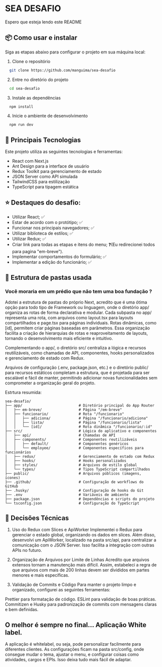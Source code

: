 # SEA DESAFIO

Espero que esteja lendo este README

## 📦 Como usar e instalar

Siga as etapas abaixo para configurar o projeto em sua máquina local:

1. Clone o repositório

```bash
  git clone https://github.com/manguima/sea-desafio
```

2. Entre no diretório do projeto

```bash
  cd sea-desafio
```

3. Instale as dependências

```bash
  npm install
```

4. Inicie o ambiente de desenvolvimento

```bash
  npm run dev
```

## 🚀 Principais Tecnologias

Este projeto utiliza as seguintes tecnologias e ferramentas:

- React com Next.js
- Ant Design para a interface de usuário
- Redux Toolkit para gerenciamento de estado
- JSON Server como API simulada
- TailwindCSS para estilização
- TypeScript para tipagem estática

## ⭐ Destaques do desafio:
- Utilizar React; ✅
- Estar de acordo com o protótipo; ✅
- Funcionar nos principais navegadores; ✅
- Utilizar biblioteca de estilos; ✅
- Utilizar Redux; ✅
- Criar link para todas as etapas e itens do menu; ❓(Eu redirecionei todos para pagina "em-breve").
- Implementar comportamentos do formulário; ✅
- Implementar a edição do funcionário; ✅

## 📂 Estrutura de pastas usada

### Você moraria em um prédio que não tem uma boa fundação ?

Adotei a estrutura de pastas do próprio Next, acredito que é uma ótima opção para todo tipo de Framework ou linguagem, onde o diretório app/ organiza as rotas de forma declarativa e modular. Cada subpasta no app/ representa uma rota, com arquivos como layout.tsx para layouts compartilhados e page.tsx para páginas individuais. Rotas dinâmicas, como [id], permitem criar páginas baseadas em parâmetros. Essa organização facilita a criação de hierarquias de rotas e reaproveitamento de layouts, tornando o desenvolvimento mais eficiente e intuitivo.

Complementando o app/, o diretório src/ centraliza a lógica e recursos reutilizáveis, como chamadas de API, componentes, hooks personalizados e gerenciamento de estado com Redux.

Arquivos de configuração (.env, package.json, etc.) e o diretório public/ para recursos estáticos completam a estrutura, que é projetada para ser escalável e fácil de manter, permitindo adicionar novas funcionalidades sem comprometer a organização geral do projeto.

Estrtura resumida:

```
sea-desafio/
├── app/                          # Diretório principal do App Router
│   ├── em-breve/                 # Página "/em-breve"
│   ├── funcionario/              # Rota "/funcionario"
│   │   ├── adiciona/             # Página "/funcionario/adiciona"
│   │   ├── lista/                # Página "/funcionario/lista"
│   │   └── [id]/                 # Rota dinâmica "/funcionario/:id"
├── src/                          # Lógica do aplicativo e componentes
│   ├── api/                      # Chamadas de API
│   ├── components/               # Componentes reutilizáveis
│   │   ├── default/              # Componentes genéricos
│   │   └── employee/             # Componentes específicos para funcionários
│   ├── redux/                    # Gerenciamento de estado com Redux
│   ├── hooks/                    # Hooks personalizados
│   ├── styles/                   # Arquivos de estilo global
│   └── types/                    # Tipos TypeScript compartilhados
├── public/                       # Arquivos públicos (imagens, ícones)
├── .github/                      # Configuração de workflows do GitHub
├── .husky/                       # Configuração de hooks do Git
├── .env                          # Variáveis de ambiente
├── package.json                  # Dependências e scripts do projeto
└── tsconfig.json                 # Configuração do TypeScript
```

## 🧠 Decisões Técnicas

1. Uso do Redux com Slices e ApiWorker
   Implementei o Redux para gerenciar o estado global, organizando os dados em slices. Além disso, desenvolvi um ApiWorker, localizado na pasta src/api, para centralizar a comunicação com o JSON Server. Isso facilita a integração com outras APIs no futuro.

2. Organização de Arquivos por Limite de Linhas
   Acredito que arquivos extensos tornam a manutenção mais difícil. Assim, estabeleci a regra de que arquivos com mais de 200 linhas devem ser divididos em partes menores e mais específicas.

3. Validação de Commits e Código
   Para manter o projeto limpo e organizado, configurei as seguintes ferramentas:

Prettier para formatação de código.
ESLint para validação de boas práticas.
Commitizen e Husky para padronização de commits com mensagens claras e bem definidas.

## O melhor é sempre no final... Aplicação White label.

A aplicação é whitelabel, ou seja, pode personalizar facilmente para diferentes clientes. As configurações ficam na pasta src/config, onde consegue mudar o tema, ajustar o menu, e configurar coisas como atividades, cargos e EPIs. Isso deixa tudo mais fácil de adaptar.
